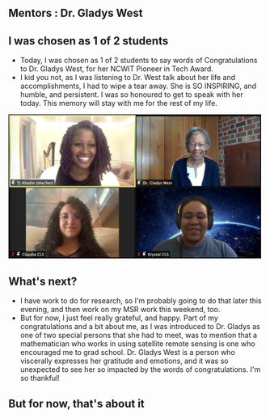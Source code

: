 ## Mentors : Dr. Gladys West

## I was chosen as 1 of 2 students
- Today, I was chosen as 1 of 2 students to say words of Congratulations to Dr. Gladys West, for her NCWIT Pioneer in Tech Award.
- I kid you not, as I was listening to Dr. West talk about her life and accomplishments, I had to wipe a tear away. She is SO INSPIRING,
and humble, and persistent. I was so honoured to get to speak with her today. This memory will stay with me for the rest of my life.

<img src="/images/gladyswest.png" width="500">

## What's next?
- I have work to do for research, so I'm probably going to do that later this evening, and then work on my MSR work this weekend, too.
- But for now, I just feel really grateful, and happy. Part of my congratulations and a bit about me, as I was introduced to Dr. Gladys as one of two 
special persons that she had to meet, was to mention that a mathematician who works in using satellite remote sensing is one who encouraged me to grad school.
Dr. Gladys West is a person who viscerally expresses her gratitude and emotions, and it was so unexpected to see her so impacted by the words of congratulations.
I'm so thankful!

## But for now, that's about it
